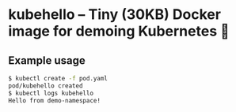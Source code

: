 # kubehello – Tiny (30KB) Docker image for demoing Kubernetes :wave:

## Example usage

```bash
$ kubectl create -f pod.yaml
pod/kubehello created
$ kubectl logs kubehello
Hello from demo-namespace!
```
